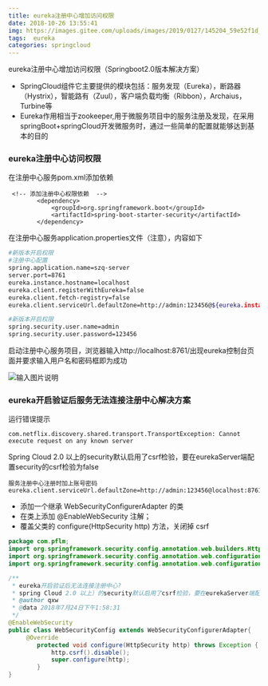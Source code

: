 ```yaml
---
title: eureka注册中心增加访问权限
date: 2018-10-26 13:55:41
img: https://images.gitee.com/uploads/images/2019/0127/145204_59e52f1d_1478371.png
tags:  eureka
categories: springcloud
---
```


eureka注册中心增加访问权限（Springboot2.0版本解决方案）
- SpringCloud组件它主要提供的模块包括：服务发现（Eureka），断路器（Hystrix），智能路有（Zuul），客户端负载均衡（Ribbon），Archaius，Turbine等
- Eureka作用相当于zookeeper,用于微服务项目中的服务注册及发现，在采用springBoot+springCloud开发微服务时，通过一些简单的配置就能够达到基本的目的


### eureka注册中心访问权限
在注册中心服务pom.xml添加依赖

```
 <!-- 添加注册中心权限依赖  -->
        <dependency>
            <groupId>org.springframework.boot</groupId>
            <artifactId>spring-boot-starter-security</artifactId>
        </dependency>
```
在注册中心服务application.properties文件（注意），内容如下

``` bash
#新版本开启权限
#注册中心配置
spring.application.name=szq-server
server.port=8761
eureka.instance.hostname=localhost
eureka.client.registerWithEureka=false
eureka.client.fetch-registry=false
eureka.client.serviceUrl.defaultZone=http://admin:123456@${eureka.instance.hostname}:${server.port}/eureka/

#新版本开启权限
spring.security.user.name=admin
spring.security.user.password=123456
```
启动注册中心服务项目，浏览器输入http://localhost:8761/出现eureka控制台页面并要求输入用户名和密码框即为成功

![输入图片说明](https://images.gitee.com/uploads/images/2018/0724/140715_4f6f683e_1478371.png "微信图片_20180724140701.png")

### eureka开启验证后服务无法连接注册中心解决方案
运行错误提示
```
com.netflix.discovery.shared.transport.TransportException: Cannot execute request on any known server
```
Spring Cloud 2.0 以上的security默认启用了csrf检验，要在eurekaServer端配置security的csrf检验为false

```
服务注册中心注册时加上账号密码
eureka.client.serviceUrl.defaultZone=http://admin:123456@localhost:8761/eureka/ 
```
- 添加一个继承 WebSecurityConfigurerAdapter 的类
- 在类上添加 @EnableWebSecurity 注解；
- 覆盖父类的 configure(HttpSecurity http) 方法，关闭掉 csrf
``` java
package com.pflm;
import org.springframework.security.config.annotation.web.builders.HttpSecurity;
import org.springframework.security.config.annotation.web.configuration.EnableWebSecurity;
import org.springframework.security.config.annotation.web.configuration.WebSecurityConfigurerAdapter;

/**
 * eureka开启验证后无法连接注册中心?
 * spring Cloud 2.0 以上）的security默认启用了csrf检验，要在eurekaServer端配置security的csrf检验为false
 * @author qxw
 * @data 2018年7月24日下午1:58:31
 */
@EnableWebSecurity
public class WebSecurityConfig extends WebSecurityConfigurerAdapter{
	 @Override
	    protected void configure(HttpSecurity http) throws Exception {
	        http.csrf().disable();
	        super.configure(http);
	    }
}

```
